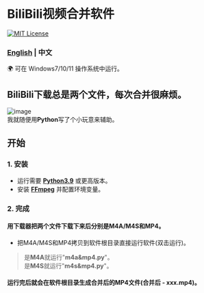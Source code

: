 # BiliBili视频合并软件
[![MIT License](https://img.shields.io/badge/license-MIT-blue.svg?style=flat)](http://choosealicense.com/licenses/mit/)

### [English](README.md)  | 中文

🌍 可在 Windows7/10/11 操作系统中运行。

## BiliBili下载总是两个文件，每次合并很麻烦。
![image](https://github.com/YF-Eternal/bilibili-video-merge/assets/97782472/ae8f89d7-86ea-490d-b8ab-c44f30d289c6)  
我就随便用**Python**写了个小玩意来辅助。

## 开始
### 1. 安装
* 运行需要 **[Python3.9](https://python.org/downloads/)** 或更高版本。
* 安装 **[FFmpeg](https://ffmpeg.org/download.html#get-packages)** 并配置环境变量。

### 2. 完成
#### 用下载器把两个文件下载下来后分别是M4A/M4S和MP4。
* 把M4A/M4S和MP4拷贝到软件根目录直接运行软件(双击运行)。
> 是**M4A**就运行"**m4a&mp4.py**"。  
> 是**M4S**就运行"**m4s&mp4.py**"。
#### 运行完后就会在软件根目录生成合并后的MP4文件(合并后 - xxx.mp4)。
